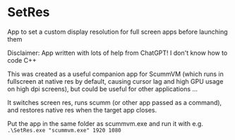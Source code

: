 # SetRes
App to set a custom display resolution for full screen apps before launching them

Disclaimer:  App written with lots of help from ChatGPT! I don't know how to code C++

This was created as a useful companion app for ScummVM (which runs in fullscreen at native res by default, causing cursor lag and high GPU usage on high dpi screens), but could be useful for other applications ... 

It switches screen res, runs scumm (or other app passed as a command), and restores native res when the target app closes.

Put the app in the same folder as scummvm.exe and run it with e.g. `.\SetRes.exe "scummvm.exe" 1920 1080`
